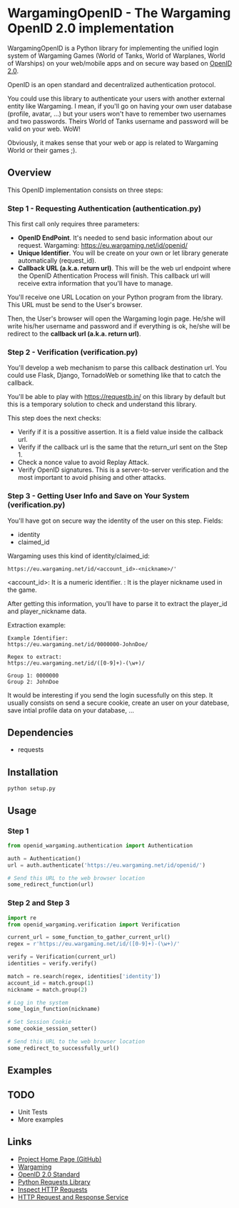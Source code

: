 # WargamingOpenID - The Wargaming OpenID 2.0 implementation

WargamingOpenID is a Python library for implementing the unified login system of Wargaming Games (World of Tanks, World of Warplanes, World of Warships) on your web/mobile apps and on secure way based on [OpenID 2.0](https://en.wikipedia.org/wiki/OpenID).

OpenID is an open standard and decentralized authentication protocol.

You could use this library to authenticate your users with another external entity like Wargaming.
I mean, if you'll go on having your own user database (profile, avatar, ...) but your users won't have to remember two usernames and two passwords. Theirs World of Tanks username and password will be valid on your web. WoW!

Obviously, it makes sense that your web or app is related to Wargaming World or their games ;).

## Overview
This OpenID implementation consists on three steps:

### Step 1 - Requesting Authentication (authentication.py)
This first call only requires three parameters:

* **OpenID EndPoint**. It's needed to send basic information about our request. Wargaming: https://eu.wargaming.net/id/openid/
* **Unique Identifier**. You will be create on your own or let library generate automatically (request_id).
* **Callback URL (a.k.a. return url)**. This will be the web url endpoint where the OpenID Athentication Process will finish. This callback url will receive extra information that you'll have to manage.

You'll receive one URL Location on your Python program from the library. This URL must be send to the User's browser.

Then, the User's browser will open the Wargaming login page. He/she will write his/her username and password and if everything is ok, he/she will be redirect to the **callback url (a.k.a. return url)**.

### Step 2 - Verification (verification.py)

You'll develop a web mechanism to parse this callback destination url. You could use Flask, Django, TornadoWeb or something like that to catch the callback.

You'll be able to play with https://requestb.in/ on this library by default but this is a temporary solution to check and understand this library.

This step does the next checks:
* Verify if it is a possitive assertion. It is a field value inside the callback url.
* Verify if the callback url is the same that the return_url sent on the Step 1.
* Check a nonce value to avoid Replay Attack.
* Verify OpenID signatures. This is a server-to-server verification and the most important to avoid phising and other attacks.

### Step 3 - Getting User Info and Save on Your System (verification.py)

You'll have got on secure way the identity of the user on this step. Fields:

* identity
* claimed_id

Wargaming uses this kind of identity/claimed_id:

``https://eu.wargaming.net/id/<account_id>-<nickname>/'``

<account_id>: It is a numeric identifier.
<nickname>: It is the player nickname used in the game.

After getting this information, you'll have to parse it to extract the player_id and player_nickname data.

Extraction example:

    Example Identifier:
    https://eu.wargaming.net/id/0000000-JohnDoe/

    Regex to extract:
    https://eu.wargaming.net/id/([0-9]+)-(\w+)/

    Group 1: 0000000
    Group 2: JohnDoe

It would be interesting if you send the login sucessfully on this step. It usually consists on send a secure cookie, create an user on your datebase, save intial profile data on your database, ...

## Dependencies
* requests

## Installation

```
python setup.py
```

## Usage

### Step 1
```python
from openid_wargaming.authentication import Authentication

auth = Authentication()
url = auth.authenticate('https://eu.wargaming.net/id/openid/')

# Send this URL to the web browser location
some_redirect_function(url)
```

### Step 2 and Step 3
```python
import re
from openid_wargaming.verification import Verification

current_url = some_function_to_gather_current_url()
regex = r'https://eu.wargaming.net/id/([0-9]+)-(\w+)/'

verify = Verification(current_url)
identities = verify.verify()

match = re.search(regex, identities['identity'])
account_id = match.group(1)
nickname = match.group(2)

# Log in the system
some_login_function(nickname)

# Set Session Cookie
some_cookie_session_setter()

# Send this URL to the web browser location
some_redirect_to_successfully_url()
```


## Examples

## TODO
* Unit Tests
* More examples

## Links
* [Project Home Page (GitHub)](https://github.com/mac-developer/openid-wargaming)
* [Wargaming](http://wargaming.net)
* [OpenID 2.0 Standard](https://openid.net/specs/openid-authentication-2_0.html)
* [Python Requests Library](http://docs.python-requests.org/en/master/)
* [Inspect HTTP Requests](https://requestb.in/)
* [HTTP Request and Response Service](https://httpbin.org/)
